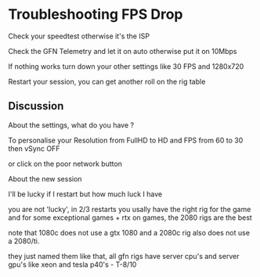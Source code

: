 # Troubleshooting FPS Drop

Check your speedtest otherwise it's the ISP

Check the GFN Telemetry and let it on auto otherwise put it on 10Mbps

If nothing works turn down your other settings like 30 FPS and 1280x720

Restart your session, you can get another roll on the rig table

## Discussion

About the settings, what do you have ?

To personalise your Resolution from FullHD to HD and FPS from 60 to 30 then vSync OFF

or click on the poor network button

About the new session

I'll be lucky if I restart but how much luck I have

you are not 'lucky', in 2/3 restarts you usally have the right rig for the game and for some exceptional games + rtx on games, the 2080 rigs are the best

note that 1080c does not use a gtx 1080 and a 2080c rig also does not use a 2080/ti.

they just named them like that, all gfn rigs have server cpu's and server gpu's like xeon and tesla p40's - T-8/10

